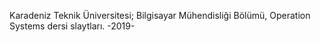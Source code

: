 Karadeniz Teknik Üniversitesi; Bilgisayar Mühendisliği Bölümü, Operation Systems dersi slaytları.
                                         -2019-

 
                            
